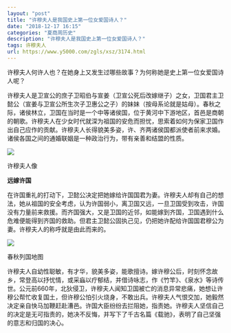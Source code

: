 ```yaml
---
layout: "post"
title: "许穆夫人是我国史上第一位女爱国诗人？"
date: "2018-12-17 16:15"
categories: "夏商周历史"
description: "许穆夫人是我国史上第一位女爱国诗人？"
tags: 许穆夫人
url: https://www.y5000.com/zgls/xsz/3174.html
---
```






许穆夫人何许人也？在她身上又发生过哪些故事？为何称她是史上第一位女爱国诗人呢？

许穆夫人是卫宣公的庶子卫昭伯与宣姜（卫宣公死后改嫁继子）之女，卫国君主卫懿公（宣姜与卫宣公所生次子卫惠公之子）的妹妹（按母系论就是姑母）。春秋之际，诸侯林立，卫国在当时是一个中等诸侯国，位于黄河中下游地区，首邑是商朝的朝歌。许穆夫人在少女时代就深为祖国的安危而担忧，思索着如何为保家卫国作出自己应作的贡献。许穆夫人长得貌美多姿，许、齐两诸侯国都派使者前来求婚。诸侯各国之间的通婚联姻是一种政治行为，带有亲善和结盟的性质。

![](https://img.y5000.com/uploads/allimg/160919/6-160919140Hb25.jpg)

许穆夫人像

**远嫁许国**

在许国重礼的打动下，卫懿公决定把她嫁给许国国君为妻。许穆夫人却有自己的想法，她从祖国的安全考虑，认为许国弱小，离卫国又远，一旦卫国受到攻击，许国没有力量前来救援。而齐国强大，又是卫国的近邻，如能嫁到齐国，卫国遇到什么危难便能得到齐国的救助。但君主卫懿公固执己见，仍把她许配给许国国君穆公为妻。许穆夫人的称呼就是由此而来的。

![](https://img.y5000.com/uploads/allimg/160919/6-160919140Ja55.jpg)

春秋列国地图

许穆夫人自幼性聪敏，有才华，貌美多姿，能歌擅诗。嫁许穆公后，时刻怀念故乡，常登高以抒忧情，或采蝱以疗郁结，并借诗咏志，作《竹竿》、《泉水》等诗传世。公元前660年，北狄侵卫，许穆夫人闻知卫国被亡的消息异常悲痛，她想让许穆公帮忙收复国土，但许穆公怕引火烧身，不敢出兵。许穆夫人气恨交加，她毅然决定亲自快马加鞭赶赴漕邑。许国大臣纷纷去拦阻她，指责她。许穆夫人坚信自己的决定是无可指责的，她决不反悔，并写下了千古名篇《载驰》，表明了自己坚强的意志和归国的决心。

